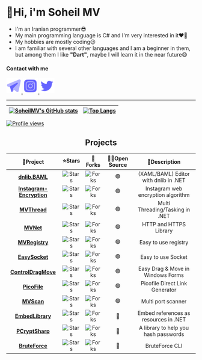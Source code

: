 # 👋Hi, i'm Soheil MV
* I'm an Iranian programmer😎
* My main programming language is C# and I'm very interested in it❤️‍🔥 
* My hobbies are mostly coding😉
* I am familiar with several other languages and I am a beginner in them, but among them I like <b>"Dart"</b>, maybe I will learn it in the near future😅

#### Contact with me
<p>
<a href="https://t.me/mvsoft_ir" target="_blank">
<img alt="Telegram" width="40" height="40" src="images/telegram.svg"/>
</a>

<a href="https://www.instagram.com/mvsoft_ir" target="_blank">
<img alt="Instagram" width="40" height="40" src="images/instagram.svg"/>
</a>

<a href="https://twitter.com/mvsoft_ir" target="_blank">
<img alt="Twitter" width="40" height="40" src="images/twitter.svg"/>
</a>
</p>

<hr>

| [![SoheilMV's GitHub stats](https://github-readme-stats.vercel.app/api?username=SoheilMV&show_icons=true&theme=tokyonight)](https://github.com/anuraghazra/github-readme-stats)  | [![Top Langs](https://github-readme-stats.vercel.app/api/top-langs/?username=SoheilMV&theme=tokyonight)](https://github.com/anuraghazra/github-readme-stats)  |
|---|---|

[![Profile views](https://komarev.com/ghpvc/?username=SoheilMV&style=for-the-badge&label=PROFILE+VIEWS)](https://github.com/antonkomarev/github-profile-views-counter)


<div align="center">

## Projects

<table>
<thead>
	<tr>
		<th>📘Project</th>
		<th>⭐Stars</th>
		<th>🤝Forks</th>
		<th>👨‍💻Open Source</th>
		<th>📄Description</th>
	</tr>
</thead>
<tbody align="center">
	<tr>
        <td><a href="https://github.com/SoheilMV/dnlib.BAML"><b>dnlib.BAML</b></a></td>
		<td><img alt="Stars" src="https://img.shields.io/github/stars/SoheilMV/dnlib.BAML?style=flat-square&labelColor=343b41"></td>
        <td><img alt="Forks" src="https://img.shields.io/github/forks/SoheilMV/dnlib.BAML?style=flat-square&labelColor=343b41"></td>
        <td>🟢</td>
	    <td>(XAML/BAML) Editor with dnlib in .NET</td>
	</tr>
	<tr>
        <td><a href="https://github.com/SoheilMV/Instagram-Encryption"><b>Instagram-Encryption</b></a></td>
		<td><img alt="Stars" src="https://img.shields.io/github/stars/SoheilMV/Instagram-Encryption?style=flat-square&labelColor=343b41"></td>
        <td><img alt="Forks" src="https://img.shields.io/github/forks/SoheilMV/Instagram-Encryption?style=flat-square&labelColor=343b41"></td>
        <td>🟢</td>
	    <td>Instagram web encryption algorithm</td>
	</tr>
	<tr>
        <td><a href="https://github.com/SoheilMV/MVThread"><b>MVThread</b></a></td>
		<td><img alt="Stars" src="https://img.shields.io/github/stars/SoheilMV/MVThread?style=flat-square&labelColor=343b41"></td>
        <td><img alt="Forks" src="https://img.shields.io/github/forks/SoheilMV/MVThread?style=flat-square&labelColor=343b41"></td>
        <td>🟢</td>
	    <td>Multi Threading/Tasking in .NET</td>
	</tr>
	<tr>
        <td><a href="https://github.com/SoheilMV/MVNet"><b>MVNet</b></a></td>
		<td><img alt="Stars" src="https://img.shields.io/github/stars/SoheilMV/MVNet?style=flat-square&labelColor=343b41"></td>
        <td><img alt="Forks" src="https://img.shields.io/github/forks/SoheilMV/MVNet?style=flat-square&labelColor=343b41"></td>
        <td>🟢</td>
	    <td>HTTP and HTTPS Library</td>
	</tr>
	<tr>
        <td><a href="https://github.com/SoheilMV/MVRegistry"><b>MVRegistry</b></a></td>
		<td><img alt="Stars" src="https://img.shields.io/github/stars/SoheilMV/MVRegistry?style=flat-square&labelColor=343b41"></td>
        <td><img alt="Forks" src="https://img.shields.io/github/forks/SoheilMV/MVRegistry?style=flat-square&labelColor=343b41"></td>
        <td>🟢</td>
	    <td>Easy to use registry</td>
	</tr>
	<tr>
        <td><a href="https://github.com/SoheilMV/EasySocket"><b>EasySocket</b></a></td>
		<td><img alt="Stars" src="https://img.shields.io/github/stars/SoheilMV/EasySocket?style=flat-square&labelColor=343b41"></td>
        <td><img alt="Forks" src="https://img.shields.io/github/forks/SoheilMV/EasySocket?style=flat-square&labelColor=343b41"></td>
        <td>🟢</td>
	    <td>Easy to use Socket</td>
	</tr>
	<tr>
        <td><a href="https://github.com/SoheilMV/ControlDragMove"><b>ControlDragMove</b></a></td>
		<td><img alt="Stars" src="https://img.shields.io/github/stars/SoheilMV/ControlDragMove?style=flat-square&labelColor=343b41"></td>
        <td><img alt="Forks" src="https://img.shields.io/github/forks/SoheilMV/ControlDragMove?style=flat-square&labelColor=343b41"></td>
        <td>🟢</td>
	    <td>Easy Drag & Move in Windows Forms</td>
	</tr>
	<tr>
        <td><a href="https://github.com/SoheilMV/PicoFile"><b>PicoFile</b></a></td>
		<td><img alt="Stars" src="https://img.shields.io/github/stars/SoheilMV/PicoFile?style=flat-square&labelColor=343b41"></td>
        <td><img alt="Forks" src="https://img.shields.io/github/forks/SoheilMV/PicoFile?style=flat-square&labelColor=343b41"></td>
        <td>🟢</td>
	    <td>Picofile Direct Link Generator</td>
	</tr>
	<tr>
        <td><a href="https://github.com/SoheilMV/MVScan"><b>MVScan</b></a></td>
		<td><img alt="Stars" src="https://img.shields.io/github/stars/SoheilMV/MVScan?style=flat-square&labelColor=343b41"></td>
        <td><img alt="Forks" src="https://img.shields.io/github/forks/SoheilMV/MVScan?style=flat-square&labelColor=343b41"></td>
        <td>🟢</td>
	    <td>Multi port scanner</td>
	</tr>
	<tr>
        <td><a href="https://github.com/SoheilMV/EmbedLibrary"><b>EmbedLibrary</b></a></td>
		<td><img alt="Stars" src="https://img.shields.io/github/stars/SoheilMV/EmbedLibrary?style=flat-square&labelColor=343b41"></td>
        <td><img alt="Forks" src="https://img.shields.io/github/forks/SoheilMV/EmbedLibrary?style=flat-square&labelColor=343b41"></td>
        <td>🔴</td>
	    <td>Embed references as resources in .NET</td>
	</tr>
	<tr>
        <td><a href="https://github.com/SoheilMV/PCryptSharp"><b>PCryptSharp</b></a></td>
		<td><img alt="Stars" src="https://img.shields.io/github/stars/SoheilMV/PCryptSharp?style=flat-square&labelColor=343b41"></td>
        <td><img alt="Forks" src="https://img.shields.io/github/forks/SoheilMV/PCryptSharp?style=flat-square&labelColor=343b41"></td>
        <td>🔴</td>
	    <td>A library to help you hash passwords</td>
	</tr>
	<tr>
        <td><a href="https://github.com/SoheilMV/BruteForce"><b>BruteForce</b></a></td>
		<td><img alt="Stars" src="https://img.shields.io/github/stars/SoheilMV/BruteForce?style=flat-square&labelColor=343b41"></td>
        <td><img alt="Forks" src="https://img.shields.io/github/forks/SoheilMV/BruteForce?style=flat-square&labelColor=343b41"></td>
        <td>🔴</td>
	    <td>BruteForce CLI</td>
	</tr>
</tbody>
</table>

</div>